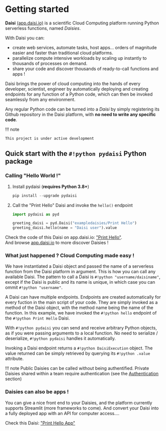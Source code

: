 # Getting started

**Daisi** [(app.daisi.io)](https://app.daisi.io) is a scientific Cloud Computing platform running Python serverless functions, named *Daisies*.  

With Daisi you can:  

* create web services, automate tasks, host apps… orders of magnitude easier and faster than traditional cloud platforms.  
* parallelize compute intensive workloads by scaling up instantly to thousands of processes on demand.  
* share your code and discover thousands of ready-to-call functions and apps !  

Daisi brings the power of cloud computing into the hands of every developer, scientist, engineer by automatically deploying and creating endpoints for any function of a Python code, which can
then be invoked seamlessly from any environment.  

Any regular Python code can be turned into a *Daisi* by simply registering its Github repository in the Daisi platform, with **no need to write any specific code**.

!!! note

    This project is under active development

## Quick start with the `#!python pydaisi` Python package

### Calling "Hello World !"  

1. Install pydaisi (**requires Python 3.8+**)

    ```python
    pip install --upgrade pydaisi
    ```

2. Call the "Print Hello" Daisi and invoke the ``hello()`` endpoint

    ```python
    import pydaisi as pyd

    greeting_daisi = pyd.Daisi("exampledaisies/Print Hello")
    greeting_daisi.hello(name = "Daisi user").value

    ```

Check the code of this Daisi on app.daisi.io: ["Print Hello"](https://app.daisi.io/daisies/c8907e10-f562-4c5f-a26d-ff37afd9de42/info).  
And browse [app.daisi.io](https://app.daisi.io) to more discover Daisies !

### What just happened ? Cloud Computing made easy !

We have instantiated a Daisi object and passed the name of a serverless function from the Daisi platform in argument.
This is how you can call any available Daisi. The pattern to call a Daisi is `#!python "username/daisiname"`, except if the Daisi is
public and its name is unique, in which case you can ommit `#!python "username"`.

A Daisi can have multiple endpoints. Endpoints are created automatically for every fuction
in the main script of your code. They are simply invoked as a method of the Daisi object, with
the method name being the name of the function. In this example, we have invoked the `#!python hello` endpoint
of the `#!python Print Hello` Daisi.  

With `#!python pydaisi` you can send and receive arbitrary Python objects, as if you were passing arguments
to a local function. No need to serialize / deserialize, `#!python pydaisi` handles it automatically.

Invoking a Daisi endpoint returns a `#!python DaisiExecution` object. The value returned can be simply
retrieved by querying its `#!python .value` attribute.

!!! note
    Public Daisies can be called without being authentified. Private Daisies shared within a team require authentication (see the [Authentication](1.authentication.md) section)

### Daisies can also be apps !

You can give a nice front end to your Daisies, and the platform currently supports Streamlit (more frameworks to come).
And convert your Daisi into a fully deployed app with an API for
computer access....

Check this Daisi: ["Print Hello App"](https://app.daisi.io/daisies/b8adce0f-5f3e-4885-953f-01ddcbb12e66/info)